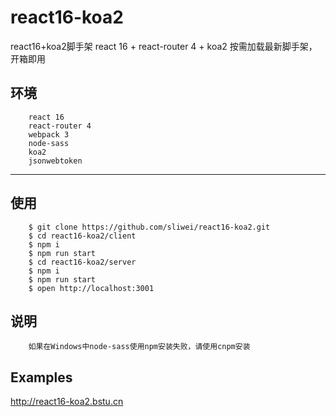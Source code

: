 # react16-koa2
react16+koa2脚手架
react 16 + react-router 4 + koa2 按需加载最新脚手架，开箱即用

## 环境

```
    react 16
    react-router 4
    webpack 3
    node-sass
    koa2
    jsonwebtoken

```

----

## 使用

```
    $ git clone https://github.com/sliwei/react16-koa2.git
    $ cd react16-koa2/client
    $ npm i
    $ npm run start
    $ cd react16-koa2/server
    $ npm i
    $ npm run start
    $ open http://localhost:3001
```

## 说明

```
    如果在Windows中node-sass使用npm安装失败，请使用cnpm安装
```

## Examples

http://react16-koa2.bstu.cn

